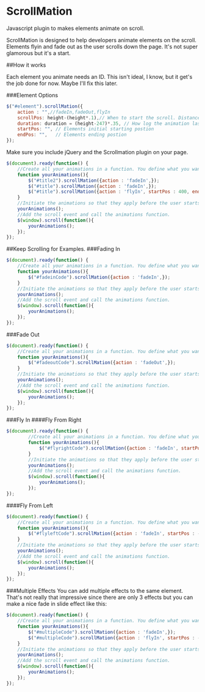 ScrollMation
============

Javascript plugin to makes elements animate on scroll.

ScrollMation is designed to help developers animate elements on the scroll. Elements flyin and fade out as the user scrolls down the page. It's not super glamorous but it's a start.

##How it works

Each element you animate needs an ID. This isn't ideal, I know, but it get's the job done for now. Maybe I'll fix this later.
	
###Element Options
```javascript
$("#element").scrollMation({
	action : "",//fadeIn,fadeOut,flyIn
    scrollPos: height-(height*.1),// When to start the scroll. Distance from the top of screen.
    duration: duration = (height-247)*.35, // How log the animation lasts. This is a number of scrolled pixels.
    startPos: "", // Elements initial starting postion
    endPos: "",   // Elements ending postion
});
```

Make sure you include jQuery and the Scrollmation plugin on your page.

```javascript
$(document).ready(function() {
	//Create all your animations in a function. You define what you want to animate and how.
	function yourAnimations(){
		$("#title2").scrollMation({action : 'fadeIn',});
		$("#title").scrollMation({action : 'fadeIn',});
		$("#title").scrollMation({action : 'flyIn', startPos : 400, endPos: 0,});
	}
	//Initiate the animations so that they apply before the user starts scrolling.
	yourAnimations();
	//Add the scroll event and call the animations function.
	$(window).scroll(function(){
		yourAnimations();
	});
});
```

##Keep Scrolling for Examples.
###Fading In
```javascript
$(document).ready(function() {
	//Create all your animations in a function. You define what you want to animate and how.
	function yourAnimations(){
		$("#fadeinCode").scrollMation({action : 'fadeIn',});
	}
	//Initiate the animations so that they apply before the user starts scrolling.
	yourAnimations();
	//Add the scroll event and call the animations function.
	$(window).scroll(function(){
		yourAnimations();
	});
});
```

###Fade Out
```javascript
$(document).ready(function() {
	//Create all your animations in a function. You define what you want to animate and how.
	function yourAnimations(){
		$("#fadeoutCode").scrollMation({action : 'fadeOut',});
	}
	//Initiate the animations so that they apply before the user starts scrolling.
	yourAnimations();
	//Add the scroll event and call the animations function.
	$(window).scroll(function(){
		yourAnimations();
	});
});
```

###Fly In
####Fly From Right
```javascript
$(document).ready(function() {
		//Create all your animations in a function. You define what you want to animate and how.
		function yourAnimations(){
			$("#flyrightCode").scrollMation({action : 'fadeIn', startPos : -600, endPos: 0,});
		}
		//Initiate the animations so that they apply before the user starts scrolling.
		yourAnimations();
		//Add the scroll event and call the animations function.
		$(window).scroll(function(){
			yourAnimations();
		});
});
```
####Fly From Left</h4>
```javascript
$(document).ready(function() {
	//Create all your animations in a function. You define what you want to animate and how.
	function yourAnimations(){
		$("#flyleftCode").scrollMation({action : 'fadeIn', startPos : -600, endPos: 0,});
	}
	//Initiate the animations so that they apply before the user starts scrolling.
	yourAnimations();
	//Add the scroll event and call the animations function.
	$(window).scroll(function(){
		yourAnimations();
	});
});
```
###Multiple Effects
You can add multiple effects to the same element. That's not really that impressive since there are only 3 effects but you can make a nice fade in slide effect like this:
```javascript
$(document).ready(function() {
	//Create all your animations in a function. You define what you want to animate and how.
	function yourAnimations(){
		$("#multipleCode").scrollMation({action : 'fadeIn',});
		$("#multipleCode").scrollMation({action : 'flyIn', startPos : -600, endPos: 0,});
	}
	//Initiate the animations so that they apply before the user starts scrolling.
	yourAnimations();
	//Add the scroll event and call the animations function.
	$(window).scroll(function(){
		yourAnimations();
	});
});
```